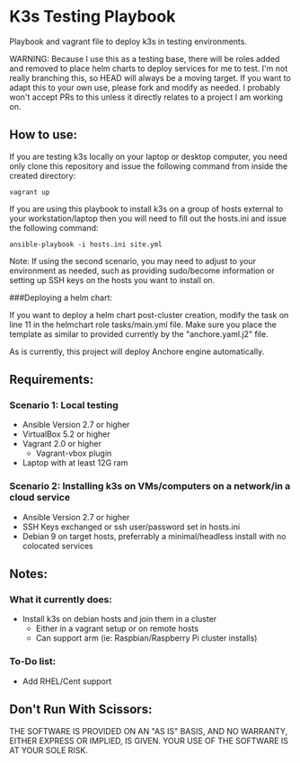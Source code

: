 # K3s Testing Playbook
Playbook and vagrant file to deploy k3s in testing environments.

WARNING: Because I use this as a testing base, there will be roles added and removed to place helm charts to deploy services for me to test. I'm not really branching this, so HEAD will always be a moving target. If you want to adapt this to your own use, please fork and modify as needed. I probably won't accept PRs to this unless it directly relates to a project I am working on.

## How to use:
If you are testing k3s locally on your laptop or desktop computer, you need only clone this repository and issue the following command from inside the created directory: 

`vagrant up`

If you are using this playbook to install k3s on a group of hosts external to your workstation/laptop then you will need to fill out the hosts.ini and issue the following command:

`ansible-playbook -i hosts.ini site.yml`

Note: If using the second scenario, you may need to adjust to your environment as needed, such as providing sudo/become information or setting up SSH keys on the hosts you want to install on.

###Deploying a helm chart:

If you want to deploy a helm chart post-cluster creation, modify the task on line 11 in the helmchart role tasks/main.yml file. Make sure you place the template as similar to provided currently by the "anchore.yaml.j2" file.

As is currently, this project will deploy Anchore engine automatically.

## Requirements:

### Scenario 1: Local testing
- Ansible Version 2.7 or higher
- VirtualBox 5.2 or higher
- Vagrant 2.0 or higher
	- Vagrant-vbox plugin
- Laptop with at least 12G ram 

### Scenario 2: Installing k3s on VMs/computers on a network/in a cloud service

- Ansible Version 2.7 or higher
- SSH Keys exchanged or ssh user/password set in hosts.ini
- Debian 9 on target hosts, preferrably a minimal/headless install with no colocated services

## Notes:

### What it currently does:
- Install k3s on debian hosts and join them in a cluster
	- Either in a vagrant setup or on remote hosts
	- Can support arm (ie: Raspbian/Raspberry Pi cluster installs)

### To-Do list:
- Add RHEL/Cent support

## Don't Run With Scissors:

THE SOFTWARE IS PROVIDED ON AN "AS IS" BASIS, AND NO WARRANTY, EITHER EXPRESS OR IMPLIED, IS GIVEN. YOUR USE OF THE SOFTWARE IS AT YOUR SOLE RISK.
